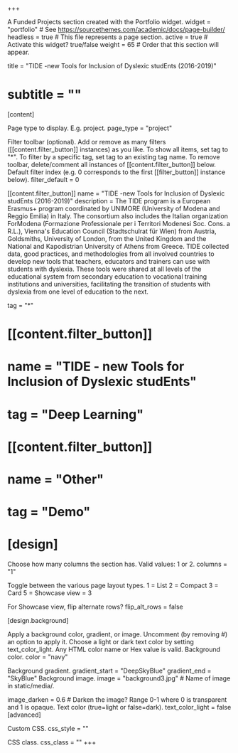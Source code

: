+++

A Funded Projects section created with the Portfolio widget.
widget = "portfolio" # See https://sourcethemes.com/academic/docs/page-builder/ headless = true # This file represents a page section. active = true # Activate this widget? true/false weight = 65 # Order that this section will appear.

title = "TIDE -new Tools for Inclusion of Dyslexic studEnts (2016-2019)" 
# subtitle = ""

[content]

Page type to display. E.g. project.
page_type = "project"

Filter toolbar (optional).
Add or remove as many filters ([[content.filter_button]] instances) as you like.
To show all items, set tag to "*".
To filter by a specific tag, set tag to an existing tag name.
To remove toolbar, delete/comment all instances of [[content.filter_button]] below.
Default filter index (e.g. 0 corresponds to the first [[filter_button]] instance below).
filter_default = 0

[[content.filter_button]]
 name = "TIDE -new Tools for Inclusion of Dyslexic studEnts (2016-2019)"
 description = The TIDE program is a European Erasmus+ program coordinated by UNIMORE (University of Modena and Reggio Emilia) in Italy. The consortium also includes the Italian organization ForModena (Formazione Professionale per i Territori Modenesi Soc. Cons. a R.L.), Vienna's Education Council (Stadtschulrat für Wien) from Austria, Goldsmiths, University of London, from the United Kingdom and the National and Kapodistrian University of Athens from Greece. 
TIDE collected data, good practices, and methodologies from all involved countries to develop new tools that teachers, educators and trainers can use with students with dyslexia. These tools were shared at all levels of the educational system from secondary education to vocational training institutions and universities, facilitating the transition of students with dyslexia from one level of education to the next.


tag = "*"
# [[content.filter_button]]

# name = "TIDE - new Tools for Inclusion of Dyslexic studEnts"
# tag = "Deep Learning"
# [[content.filter_button]]
# name = "Other"
# tag = "Demo"
# [design]

Choose how many columns the section has. Valid values: 1 or 2.
columns = "1"

Toggle between the various page layout types.
1 = List
2 = Compact
3 = Card
5 = Showcase
view = 3

For Showcase view, flip alternate rows?
flip_alt_rows = false

[design.background]

Apply a background color, gradient, or image.
Uncomment (by removing #) an option to apply it.
Choose a light or dark text color by setting text_color_light.
Any HTML color name or Hex value is valid.
Background color.
color = "navy"

Background gradient.
gradient_start = "DeepSkyBlue"
gradient_end = "SkyBlue"
Background image.
image = "background3.jpg" # Name of image in static/media/.

image_darken = 0.6 # Darken the image? Range 0-1 where 0 is transparent and 1 is opaque.
Text color (true=light or false=dark).
text_color_light = false
[advanced]

Custom CSS.
css_style = ""

CSS class.
css_class = "" +++

